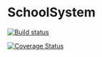 # SchoolSystem
[![Build status](https://ci.appveyor.com/api/projects/status/049uv5hj8iiw47mh?svg=true)](https://ci.appveyor.com/project/RuzmanovDev/schoolsystemproject)


[![Coverage Status](https://coveralls.io/repos/github/HlebForms/SchoolSystemProject/badge.svg)](https://coveralls.io/github/HlebForms/SchoolSystemProject)
